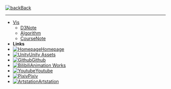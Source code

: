 ﻿[![back](https://icongr.am/entypo/back.svg?color=808080&size=16)Back](README.md)

---
- [Vis](README.md)
	+ [D3Note](Vis/D3note.md)
	+ [Algorithm](Vis/algorithm.md)
	+ [CourseNote](Vis/visualization.md)
- **Links**
- [![Homepage](https://icongr.am/material/home.svg?size=16&color=808080)Homepage](https://huanime.com.cn)
- [![Unity](https://icongr.am/simple/unity.svg?color=808080&size=16)Unity Assets](https://assetstore.unity.com/publishers/34649)
- [![Github](https://icongr.am/simple/github.svg?color=808080&size=16)Github](https://github.com/RIPmr)
- [![Bilibili](https://icongr.am/material/alpha-b-box.svg?color=808080&size=16)Animation Works](https://space.bilibili.com/7868260)
- [![Youtube](https://icongr.am/simple/youtube.svg?color=808080&size=16)Youtube](https://www.youtube.com/channel/UCkvCi2G2Ay_AnC3NYthteag?view_as=subscriber)
- [![Pixiv](https://icongr.am/material/alpha-p-box.svg?color=808080&size=16)Pixiv](https://www.pixiv.net/member.php?id=22929868)
- [![Artstation](https://icongr.am/simple/artstation.svg?color=808080&size=16)Artstation](https://www.artstation.com/huanime)